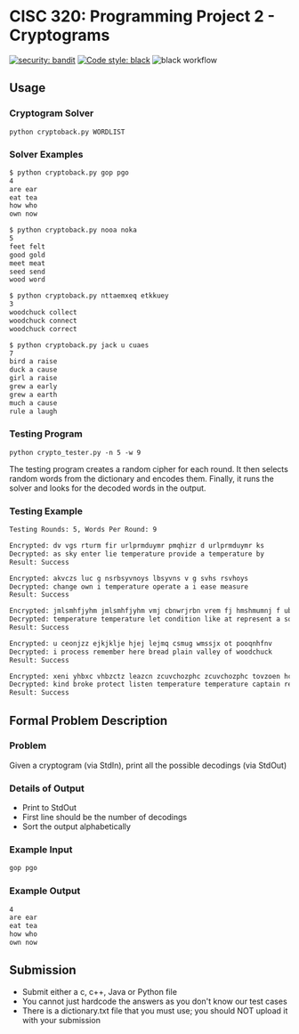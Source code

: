 # CISC 320: Programming Project 2 - Cryptograms

[![security: bandit](https://img.shields.io/badge/security-bandit-yellow.svg)](https://github.com/PyCQA/bandit)
[![Code style: black](https://img.shields.io/badge/code%20style-black-000000.svg)](https://github.com/psf/black)
![black workflow](https://github.com/scottfones/cryptoback/workflows/black.yml/badge.svg)


## Usage

### Cryptogram Solver

`python cryptoback.py WORDLIST`

### Solver Examples

```bash
$ python cryptoback.py gop pgo
4
are ear
eat tea
how who
own now
```

```bash
$ python cryptoback.py nooa noka
5
feet felt
good gold
meet meat
seed send
wood word
```

```bash
$ python cryptoback.py nttaemxeq etkkuey
3
woodchuck collect
woodchuck connect
woodchuck correct
```

```bash
$ python cryptoback.py jack u cuaes
7
bird a raise
duck a cause
girl a raise
grew a early
grew a earth
much a cause
rule a laugh
```

### Testing Program

`python crypto_tester.py -n 5 -w 9`

The testing program creates a random cipher for each round. It then selects random words from the dictionary and encodes them. Finally, it runs the solver and looks for the decoded words in the output.

### Testing Example

```bash
Testing Rounds: 5, Words Per Round: 9

Encrypted: dv vgs rturm fir urlprmduymr pmqhizr d urlprmduymr ks
Decrypted: as sky enter lie temperature provide a temperature by
Result: Success

Encrypted: akvczs luc g nsrbsyvnoys lbsyvns v g svhs rsvhoys
Decrypted: change own i temperature operate a i ease measure
Result: Success

Encrypted: jmlsmhfjyhm jmlsmhfjyhm vmj cbnwrjrbn vrem fj hmshmumnj f ubn
Decrypted: temperature temperature let condition like at represent a son
Result: Success

Encrypted: u ceonjzz ejkjklje hjej lejmq csmug wmssjx ot pooqnhfnv
Decrypted: i process remember here bread plain valley of woodchuck
Result: Success

Encrypted: xeni yhbxc vhbzctz leazcn zcuvchozphc zcuvchozphc tovzoen hcmpehc ylbk
Decrypted: kind broke protect listen temperature temperature captain require blow
Result: Success
```

## Formal Problem Description

### Problem

Given a cryptogram (via StdIn), print all the possible decodings (via StdOut)

### Details of Output

- Print to StdOut
- First line should be the number of decodings
- Sort the output alphabetically

### Example Input

```bash
gop pgo
```

### Example Output

```bash
4
are ear
eat tea
how who
own now
```

## Submission

- Submit either a c, c++, Java or Python file
- You cannot just hardcode the answers as you don't know our test cases
- There is a dictionary.txt file that you must use; you should NOT upload it with your submission
